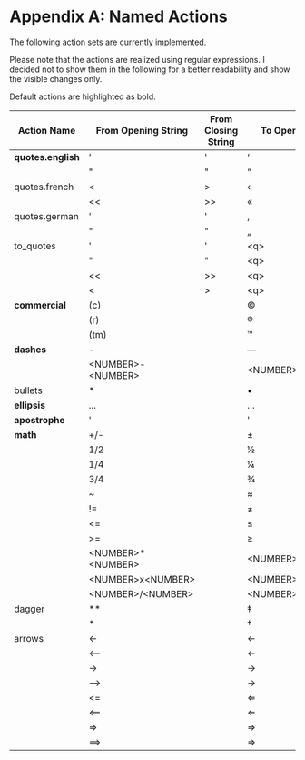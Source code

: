 # Appendix A: Named Actions

The following action sets are currently implemented.

Please note that the actions are realized using regular expressions. I decided not to show them in the following for a better readability and show the visible changes only.

Default actions are highlighted as bold.

| Action Name | From Opening String | From Closing String | To Opening String | To Closing String |
| ---- | ---- | ---- | ---- | ---- |
| **quotes.english** | ' | ' | &lsquo; | &rsquo; |
| | " | " | &ldquo; | &rdquo; |
| quotes.french | &lt; | &gt; | &lsaquo; | &rsaquo; |
| | &lt;&lt; | &gt;&gt; | &laquo; | &raquo; |
| quotes.german | ' | ' | &sbquo; | &rsquo; |
| | " | " | &bdquo; | &rdquo; |
| to_quotes | ' | ' | &lt;q&gt; | &lt;/q&gt; |
| | " | " | &lt;q&gt; | &lt;/q&gt; |
| | &lt;&lt; | &gt;&gt; | &lt;q&gt; | &lt;/q&gt; |
| | &lt; | &gt; | &lt;q&gt; | &lt;/q&gt; |
| **commercial** | (c) | | &copy; | |
| | (r) | | &reg; | |
| | (tm) | | &trade; | |
| **dashes** |  -  | | &mdash; | |
| | &lt;NUMBER&gt;-&lt;NUMBER&gt; | | &lt;NUMBER&gt;&ndash;&lt;NUMBER&gt; | |
| bullets | * | | &bull; | |
| **ellipsis** | ... | | &hellip; | |
| **apostrophe** | ' | | &apos; | |
| **math** | +/- | | &plusmn; | |
| | 1/2 | | &frac12; | |
| | 1/4 | | &frac14; | |
| | 3/4 | | &frac34; | |
| | ~ | | &asymp; | |
| | != | | &ne; | |
| | &lt;= | | &le; | |
| | &gt;= | | &ge; | |
| | &lt;NUMBER&gt;\*&lt;NUMBER&gt; | | &lt;NUMBER&gt;&times;&lt;NUMBER&gt; | |
| | &lt;NUMBER&gt;x&lt;NUMBER&gt; | | &lt;NUMBER&gt;&times;&lt;NUMBER&gt; | |
| | &lt;NUMBER&gt;/&lt;NUMBER&gt; | | &lt;NUMBER&gt;&divide;&lt;NUMBER&gt; | |
| dagger | ** | | &Dagger; | |
| | * | | &dagger; | |
| arrows | &lt;- | | &larr; | |
| | &lt;-- | | &larr; | |
| | -&gt; | | &rarr; | |
| | --&gt; | | &rarr; | |
| | &lt;= | | &lArr; | |
| | &lt;== | | &lArr; | |
| | =&gt; | | &rArr; | |
| | ==&gt; | | &rArr; | |
